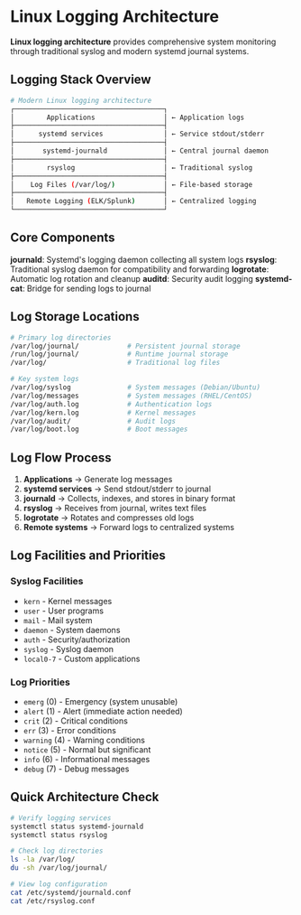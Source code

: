 # Linux Logging Architecture

**Linux logging architecture** provides comprehensive system monitoring through traditional syslog and modern systemd journal systems.

## Logging Stack Overview

```bash
# Modern Linux logging architecture
┌─────────────────────────────────────┐
│        Applications                 │ ← Application logs
├─────────────────────────────────────┤
│      systemd services               │ ← Service stdout/stderr
├─────────────────────────────────────┤
│       systemd-journald              │ ← Central journal daemon
├─────────────────────────────────────┤
│        rsyslog                      │ ← Traditional syslog
├─────────────────────────────────────┤
│    Log Files (/var/log/)            │ ← File-based storage
├─────────────────────────────────────┤
│   Remote Logging (ELK/Splunk)       │ ← Centralized logging
└─────────────────────────────────────┘
```

## Core Components

**journald**: Systemd's logging daemon collecting all system logs
**rsyslog**: Traditional syslog daemon for compatibility and forwarding
**logrotate**: Automatic log rotation and cleanup
**auditd**: Security audit logging
**systemd-cat**: Bridge for sending logs to journal

## Log Storage Locations

```bash
# Primary log directories
/var/log/journal/            # Persistent journal storage
/run/log/journal/            # Runtime journal storage
/var/log/                    # Traditional log files

# Key system logs
/var/log/syslog              # System messages (Debian/Ubuntu)
/var/log/messages            # System messages (RHEL/CentOS)
/var/log/auth.log            # Authentication logs
/var/log/kern.log            # Kernel messages
/var/log/audit/              # Audit logs
/var/log/boot.log            # Boot messages
```

## Log Flow Process

1. **Applications** → Generate log messages
2. **systemd services** → Send stdout/stderr to journal
3. **journald** → Collects, indexes, and stores in binary format
4. **rsyslog** → Receives from journal, writes text files
5. **logrotate** → Rotates and compresses old logs
6. **Remote systems** → Forward logs to centralized systems

## Log Facilities and Priorities

### Syslog Facilities
- `kern` - Kernel messages
- `user` - User programs
- `mail` - Mail system
- `daemon` - System daemons
- `auth` - Security/authorization
- `syslog` - Syslog daemon
- `local0-7` - Custom applications

### Log Priorities
- `emerg` (0) - Emergency (system unusable)
- `alert` (1) - Alert (immediate action needed)
- `crit` (2) - Critical conditions
- `err` (3) - Error conditions
- `warning` (4) - Warning conditions
- `notice` (5) - Normal but significant
- `info` (6) - Informational messages
- `debug` (7) - Debug messages

## Quick Architecture Check

```bash
# Verify logging services
systemctl status systemd-journald
systemctl status rsyslog

# Check log directories
ls -la /var/log/
du -sh /var/log/journal/

# View log configuration
cat /etc/systemd/journald.conf
cat /etc/rsyslog.conf
```